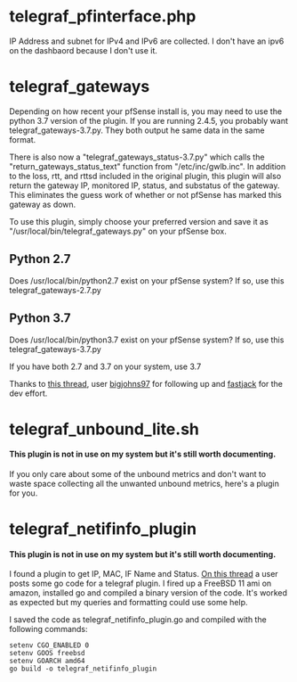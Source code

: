 # telegraf_pfinterface.php
IP Address and subnet for IPv4 and IPv6 are collected.  I don't have an ipv6 on the dashbaord because I don't use it.

# telegraf_gateways
Depending on how recent your pfSense install is, you may need to use the python 3.7 version of the plugin. If you are running 2.4.5, you probably want telegraf_gateways-3.7.py. They both output he same data in the same format.

There is also now a "telegraf_gateways_status-3.7.py" which calls the "return_gateways_status_text" function from "/etc/inc/gwlb.inc". In addition to the loss, rtt, and rttsd included in the original plugin, this plugin will also return the gateway IP, monitored IP, status, and substatus of the gateway. This eliminates the guess work of whether or not pfSense has marked this gateway as down. 

To use this plugin, simply choose your preferred version and save it as "/usr/local/bin/telegraf_gateways.py" on your pfSense box.

## Python 2.7

Does /usr/local/bin/python2.7 exist on your pfSense system? If so, use this telegraf_gateways-2.7.py
## Python 3.7

Does /usr/local/bin/python3.7 exist on your pfSense system? If so, use this telegraf_gateways-3.7.py

If you have both 2.7 and 3.7 on your system, use 3.7

Thanks to [this thread](https://forum.netgate.com/topic/152132/grafana-dashboard-using-telegraf-with-additional-plugins/16), user [bigjohns97](https://forum.netgate.com/user/bigjohns97) for following up and [fastjack](https://gist.github.com/fastjack) for the dev effort.

# telegraf_unbound_lite.sh
#### This plugin is not in use on my system but it's still worth documenting.
If you only care about some of the unbound metrics and don't want to waste space collecting all the unwanted unbound metrics, here's a plugin for you.

# telegraf_netifinfo_plugin
#### This plugin is not in use on my system but it's still worth documenting.
I found a plugin to get IP, MAC, IF Name and Status. [On this thread](https://github.com/influxdata/telegraf/issues/3756#issuecomment-485606025 "On this thread") a user posts some go code for a telegraf plugin. I fired up a FreeBSD 11 ami on amazon, installed go and compiled a binary version of the code. It's worked as expected but my queries and formatting could use some help.

I saved the code as telegraf_netifinfo_plugin.go and compiled with the following commands:

    setenv CGO_ENABLED 0
    setenv GOOS freebsd
    setenv GOARCH amd64
    go build -o telegraf_netifinfo_plugin
